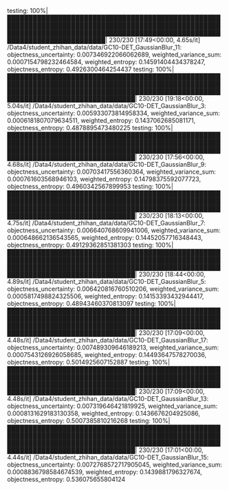 testing: 100%|█████████████████████████████████████████████████████████████████████████████████████████████████████████████████████████████████████████████████████████████████████████████| 230/230 [17:49<00:00,  4.65s/it]
/Data4/student_zhihan_data/data/GC10-DET_GaussianBlur_11: objectness_uncertainty: 0.007346922066062689, weighted_variance_sum: 0.0007154798232464584, weighted_entropy: 0.14591404434378247, objectness_entropy: 0.4926300464254437
testing: 100%|████████████████████████████████████████████████████████████████████████████████████████████████████████████████████████████████████████████████████████████████████████████████████| 230/230 [19:18<00:00,  5.04s/it]
/Data4/student_zhihan_data/data/GC10-DET_GaussianBlur_3: objectness_uncertainty: 0.005933073814958334, weighted_variance_sum: 0.0006181807079634511, weighted_entropy: 0.1437062685081171, objectness_entropy: 0.4878895473480225
testing: 100%|████████████████████████████████████████████████████████████████████████████████████████████████████████████████████████████████████████████████████████████████████████████████████| 230/230 [17:56<00:00,  4.68s/it]
/Data4/student_zhihan_data/data/GC10-DET_GaussianBlur_9: objectness_uncertainty: 0.00703417556360364, weighted_variance_sum: 0.000761603568946103, weighted_entropy: 0.14798375592077723, objectness_entropy: 0.4960342567899953
testing: 100%|████████████████████████████████████████████████████████████████████████████████████████████████████████████████████████████████████████████████████████████████████████████████████| 230/230 [18:13<00:00,  4.75s/it]
/Data4/student_zhihan_data/data/GC10-DET_GaussianBlur_7: objectness_uncertainty: 0.006640768609941006, weighted_variance_sum: 0.000648662136543565, weighted_entropy: 0.14452057716348443, objectness_entropy: 0.49129362851381303
testing: 100%|████████████████████████████████████████████████████████████████████████████████████████████████████████████████████████████████████████████████████████████████████████████████████| 230/230 [18:44<00:00,  4.89s/it]
/Data4/student_zhihan_data/data/GC10-DET_GaussianBlur_5: objectness_uncertainty: 0.006420816760510206, weighted_variance_sum: 0.0005817498824325506, weighted_entropy: 0.14153393432944417, objectness_entropy: 0.48943460370813097
testing: 100%|████████████████████████████████████████████████████████████████████████████████████████████████████████████████████████████████████████████████████████████████████████████████████| 230/230 [17:09<00:00,  4.48s/it]
/Data4/student_zhihan_data/data/GC10-DET_GaussianBlur_17: objectness_uncertainty: 0.007489309646189213, weighted_variance_sum: 0.0007543126926058685, weighted_entropy: 0.14493647578270036, objectness_entropy: 0.5014925607152887
testing: 100%|████████████████████████████████████████████████████████████████████████████████████████████████████████████████████████████████████████████████████████████████████████████████████| 230/230 [17:09<00:00,  4.48s/it]
/Data4/student_zhihan_data/data/GC10-DET_GaussianBlur_13: objectness_uncertainty: 0.007319646421819925, weighted_variance_sum: 0.0008131629183130358, weighted_entropy: 0.1436676204925086, objectness_entropy: 0.5007385810216268
testing: 100%|████████████████████████████████████████████████████████████████████████████████████████████████████████████████████████████████████████████████████████████████████████████████████| 230/230 [17:01<00:00,  4.44s/it]
/Data4/student_zhihan_data/data/GC10-DET_GaussianBlur_15: objectness_uncertainty: 0.0072768572717905045, weighted_variance_sum: 0.0008836798584674539, weighted_entropy: 0.1439881796327674, objectness_entropy: 0.536075655804124